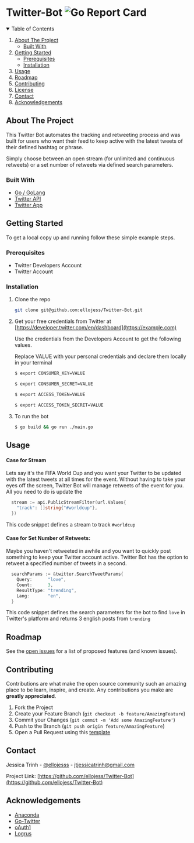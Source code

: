 # Twitter-Bot ![Go Report Card](https://goreportcard.com/badge/github.com/ellojess/Twitter-Bot)

<!-- TABLE OF CONTENTS -->
<details open="open">
  <summary>Table of Contents</summary>
  <ol>
    <li>
      <a href="#about-the-project">About The Project</a>
      <ul>
        <li><a href="#built-with">Built With</a></li>
      </ul>
    </li>
    <li>
      <a href="#getting-started">Getting Started</a>
      <ul>
        <li><a href="#prerequisites">Prerequisites</a></li>
        <li><a href="#installation">Installation</a></li>
      </ul>
    </li>
    <li><a href="#usage">Usage</a></li>
    <li><a href="#roadmap">Roadmap</a></li>
    <li><a href="#contributing">Contributing</a></li>
    <li><a href="#license">License</a></li>
    <li><a href="#contact">Contact</a></li>
    <li><a href="#acknowledgements">Acknowledgements</a></li>
  </ol>
</details>



<!-- ABOUT THE PROJECT -->
## About The Project

<!--  [![Product Name Screen Shot][product-screenshot]](https://example.com) -->

This Twitter Bot automates the tracking and retweeting process and was built for users who want their feed to keep active with the latest tweets of their defined hashtag or phrase.

Simply choose between an open stream (for unlimited and continuous retweets) or a set number of retweets via defined search parameters. 

### Built With
* [Go / GoLang](https://getbootstrap.com)
* [Twitter API](https://jquery.com)
* [Twitter App](https://laravel.com)



<!-- GETTING STARTED -->
## Getting Started

To get a local copy up and running follow these simple example steps.

### Prerequisites

- Twitter Developers Account 
- Twitter Account


### Installation

1. Clone the repo
   ```sh
   git clone git@github.com:ellojess/Twitter-Bot.git
   ```
2. Get your free credentials from Twitter at [https://developer.twitter.com/en/dashboard](https://example.com)

    Use the credentials from the Developers Account to get the following values. 

    Replace VALUE with your personal credentials and declare them locally in your terminal 

    ```sh
    $ export CONSUMER_KEY=VALUE

    $ export CONSUMER_SECRET=VALUE

    $ export ACCESS_TOKEN=VALUE

    $ export ACCESS_TOKEN_SECRET=VALUE
    ```
3. To run the bot
   ```sh
   $ go build && go run ./main.go
   ```

<!-- USAGE EXAMPLES -->
## Usage

#### Case for Stream 
Lets say it's the FIFA World Cup and you want your Twitter to be updated with the latest tweets at all times for the event. Without having to take your eyes off the screen, Twitter Bot will manage retweets of the event for you. All you need to do is update the 


```go 
  stream := api.PublicStreamFilter(url.Values{
    "track": []string{"#worldcup"},
  })
```

This code snippet defines a stream to track `#worldcup`

#### Case for Set Number of Retweets:
Maybe you haven't retweeted in awhile and you want to quickly post something to keep your Twitter account active. Twitter Bot has the option to retweet a specified number of tweets in a second. 

```go
  searchParams := &twitter.SearchTweetParams{
    Query:      "love",
    Count:      3,
    ResultType: "trending",
    Lang:       "en",
  }
```

This code snippet defines the search parameters for the bot to find `love` in Twitter's platform and returns 3 english posts from `trending`

<!-- ROADMAP -->
## Roadmap

See the [open issues](https://github.com/ellojess/Twitter-Bot/issues) for a list of proposed features (and known issues).



<!-- CONTRIBUTING -->
## Contributing

Contributions are what make the open source community such an amazing place to be learn, inspire, and create. Any contributions you make are **greatly appreciated**.

1. Fork the Project
2. Create your Feature Branch (`git checkout -b feature/AmazingFeature`)
3. Commit your Changes (`git commit -m 'Add some AmazingFeature'`)
4. Push to the Branch (`git push origin feature/AmazingFeature`)
5. Open a Pull Request using this [template](https://github.com/embeddedartistry/templates/blob/master/oss_docs/PULL_REQUEST_TEMPLATE.md)



<!-- CONTACT -->
## Contact

Jessica Trinh - [@ellojesss](https://twitter.com/ellojesss) - jtjessicatrinh@gmail.com

Project Link: [https://github.com/ellojess/Twitter-Bot](https://github.com/ellojess/Twitter-Bot)



<!-- ACKNOWLEDGEMENTS -->
## Acknowledgements
* [Anaconda](https://pkg.go.dev/github.com/ChimeraCoder/anaconda)
* [Go-Twitter](https://pkg.go.dev/github.com/dghubble/go-twitter/twitter)
* [oAuth1](https://pkg.go.dev/github.com/dghubble/oauth1)
* [Logrus](https://pkg.go.dev/github.com/sirupsen/logrus)
